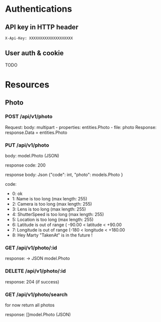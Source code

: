 
# Authentications 

## API key in HTTP header

``X-Api-Key: XXXXXXXXXXXXXXXXXXXX``


## User auth  & cookie

TODO


# Resources

## Photo

### POST /api/v1/photo

Request: 
body: multipart
    - properties: entities.Photo
    - file: photo 
Response:
response.Data = entities.Photo

    
### PUT /api/v1/photo

body: model.Photo (JSON)

response code: 200

response body: Json {"code": int, "photo": models.Photo }

code: 
- 0: ok
- 1: Name is too long (max length: 255)
- 2: Camera is too long (max length: 255)
- 3: Lens is too long (max length: 255)
- 4: ShutterSpeed is too long (max length: 255)
- 5: Location is too long (max length: 255)
- 6: Latitude is out of range ( -90.00 < latitude < +90.00
- 7: Longitude is out of range (-180 < longitude < +180.00
- 8: Hey Marty "TakenAt" is in the future !
        
### GET /api/v1/photo/:id

response: -> JSON model.Photo

### DELETE /api/v1/photo/:id

response: 204 (if success)

### GET /api/v1/photo/search

for now return all photos

response: []model.Photo (JSON) 
